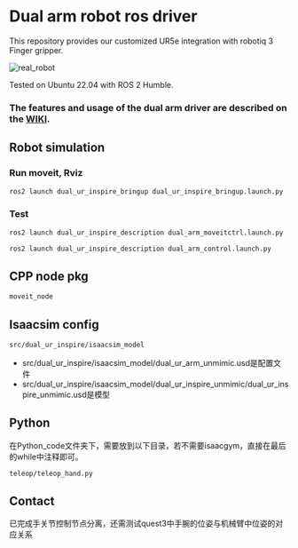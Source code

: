 # Dual arm robot ros driver

This repository provides our customized UR5e integration with robotiq 3 Finger gripper.  

![real_robot](https://user-images.githubusercontent.com/6389003/141102453-e75c4ded-fe8f-4a26-9d55-d97c1e357f7d.JPG)

Tested on Ubuntu 22.04 with ROS 2 Humble.

### The features and usage of the dual arm driver are described on the [WIKI](https://github.com/yaesolKim/dual_ur5e/wiki).   


## Robot simulation
### Run moveit, Rviz   
```bash
ros2 launch dual_ur_inspire_bringup dual_ur_inspire_bringup.launch.py
```   
### Test
```bash
ros2 launch dual_ur_inspire_description dual_arm_moveitctrl.launch.py

ros2 launch dual_ur_inspire_description dual_arm_control.launch.py  
```

## CPP node pkg

```bash
moveit_node
```

## Isaacsim config

```bash
src/dual_ur_inspire/isaacsim_model
```
- src/dual_ur_inspire/isaacsim_model/dual_ur_arm_unmimic.usd是配置文件
- src/dual_ur_inspire/isaacsim_model/dual_ur_inspire_unmimic/dual_ur_inspire_unmimic.usd是模型

## Python 
在Python_code文件夹下，需要放到以下目录，若不需要isaacgym，直接在最后的while中注释即可。
```bash
teleop/teleop_hand.py

```
## Contact
已完成手关节控制节点分离，还需测试quest3中手腕的位姿与机械臂中位姿的对应关系
